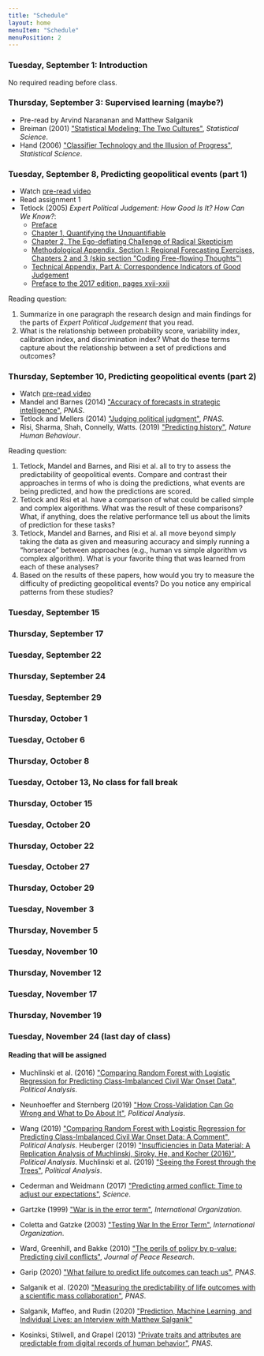 ```yaml
---
title: "Schedule"
layout: home
menuItem: "Schedule"
menuPosition: 2
---
```


### Tuesday, September 1: Introduction

No required reading before class.

### Thursday, September 3: Supervised learning (maybe?)

- Pre-read by Arvind Narananan and Matthew Salganik
- Breiman (2001) ["Statistical Modeling: The Two Cultures"](https://projecteuclid.org/euclid.ss/1009213726), _Statistical Science_.
- Hand (2006) ["Classifier Technology and the Illusion of Progress"](https://projecteuclid.org/euclid.ss/1149600839), _Statistical Science_.


### Tuesday, September 8, Predicting geopolitical events (part 1)

- Watch [pre-read video](https://youtu.be/BSm_sPnI8DI)
- Read assignment 1
- Tetlock (2005) _Expert Political Judgement: How Good Is It? How Can We Know?_:
  - [Preface](https://www.jstor.org/stable/j.ctt7spbt.4)
  - [Chapter 1, Quantifying the Unquantifiable](https://www.jstor.org/stable/j.ctt7spbt.5)
  - [Chapter 2, The Ego-deflating Challenge of Radical Skepticism](https://www.jstor.org/stable/j.ctt7spbt.6)
  - [Methodological Appendix, Section I: Regional Forecasting Exercises, Chapters 2 and 3 (skip section "Coding Free-flowing Thoughts")](https://www.jstor.org/stable/j.ctt7spbt.13)
  - [Technical Appendix, Part A: Correspondence Indicators of Good Judgement](https://www.jstor.org/stable/j.ctt7spbt.14)
  - [Preface to the 2017 edition, pages xvii-xxii](https://www.jstor.org/stable/j.ctt1pk86s8.5)

Reading question:
1. Summarize in one paragraph the research design and main findings for the parts of _Expert Political Judgement_ that you read.
2. What is the relationship between probability score, variability index, calibration index, and discrimination index? What do these terms capture about the relationship between a set of predictions and outcomes?

### Thursday, September 10, Predicting geopolitical events (part 2)

- Watch [pre-read video](https://youtu.be/wMeXVE4Mdzk)
- Mandel and Barnes (2014) ["Accuracy of forecasts in strategic intelligence"](https://doi.org/10.1073/pnas.1406138111), _PNAS_.
- Tetlock and Mellers (2014) ["Judging political judgment"](https://www.pnas.org/content/111/32/11574
), _PNAS_.
- Risi, Sharma, Shah, Connelly, Watts. (2019) ["Predicting history"](https://doi.org/10.1038/s41562-019-0620-8), _Nature Human Behaviour_.

Reading question:
1. Tetlock, Mandel and Barnes, and Risi et al. all to try to assess the predictability of geopolitical events. Compare and contrast their approaches in terms of who is doing the predictions, what events are being predicted, and how the predictions are scored.
2. Tetlock and Risi et al. have a comparison of what could be called simple and complex algorithms. What was the result of these comparisons?  What, if anything, does the relative performance tell us about the limits of prediction for these tasks?
3. Tetlock, Mandel and Barnes, and Risi et al. all move beyond simply taking the data as given and
 measuring accuracy and simply running a “horserace” between approaches (e.g., human vs simple algorithm vs complex algorithm). What is your favorite thing that was learned from each of these analyses?  
4. Based on the results of these papers, how would you try to measure the difficulty of predicting geopolitical events? Do you notice any empirical patterns from these studies?

### Tuesday, September 15

### Thursday, September 17

### Tuesday, September 22

### Thursday, September 24

### Tuesday, September 29

### Thursday, October 1

### Tuesday, October 6

### Thursday, October 8

### Tuesday, October 13, No class for fall break

### Thursday, October 15

### Tuesday, October 20

### Thursday, October 22

### Tuesday, October 27

### Thursday, October 29

### Tuesday, November 3

### Thursday, November 5

### Tuesday, November 10

### Thursday, November 12

### Tuesday, November 17

### Thursday, November 19

### Tuesday, November 24 (last day of class)


#### Reading that will be assigned

- Muchlinski et al. (2016) ["Comparing Random Forest with Logistic Regression for Predicting Class-Imbalanced Civil War Onset Data"](https://doi.org/10.1093/pan/mpv024), _Political Analysis_.
- Neunhoeffer and Sternberg (2019) ["How Cross-Validation Can Go Wrong and What to Do About It"](https://www.cambridge.org/core/journals/political-analysis/article/how-crossvalidation-can-go-wrong-and-what-to-do-about-it/CA8C4B470E27C99892AB978CE0A3AE29), _Political Analysis_.
- Wang (2019) ["Comparing Random Forest with Logistic Regression for Predicting Class-Imbalanced Civil War Onset Data: A Comment"](https://www.cambridge.org/core/journals/political-analysis/article/comparing-random-forest-with-logistic-regression-for-predicting-classimbalanced-civil-war-onset-data-a-comment/B62CC1DA390C58435004D4C5D56DBF71), _Political Analysis_.
Heuberger (2019) ["Insufficiencies in Data Material: A Replication Analysis of Muchlinski, Siroky, He, and Kocher (2016)"](https://www.cambridge.org/core/journals/political-analysis/article/insufficiencies-in-data-material-a-replication-analysis-of-muchlinski-siroky-he-and-kocher-2016/DCFFD3F8F23604794ABE615F10C42FA4), _Political Analysis_.
Muchlinski et al. (2019) ["Seeing the Forest through the Trees"](https://www.cambridge.org/core/journals/political-analysis/article/seeing-the-forest-through-the-trees/E717D15F10CC4F979EDC35C0CB9B55C1), _Political Analysis_.

- Cederman and Weidmann (2017) ["Predicting armed conflict: Time to adjust our expectations"](https://dx.doi.org/10.1126/science.aal4483), _Science_.
- Gartzke (1999) ["War is in the error term"](https://www.cambridge.org/core/journals/international-organization/article/war-is-in-the-error-term/45964C242DA8AFD93AFD2B1750FAF4D0), _International Organization_.
- Coletta and Gatzke (2003) ["Testing War In the Error Term"]( https://doi.org/10.1017/S0020818303572083), _International Organization_.
- Ward, Greenhill, and Bakke (2010) ["The perils of policy by p-value: Predicting civil conflicts"](https://doi.org/10.1177/0022343309356491), _Journal of Peace Research_.

- Garip (2020) ["What failure to predict life outcomes can teach us"](https://doi.org/10.1073/pnas.2003390117), _PNAS_.
- Salganik et al. (2020) ["Measuring the predictability of life outcomes with a scientific mass collaboration"](https://doi.org/10.1073/pnas.1915006117), _PNAS_.
- Salganik, Maffeo, and Rudin (2020) ["Prediction, Machine Learning, and Individual Lives: an Interview with Matthew Salganik"](https://doi.org/10.1162/99608f92.eecdfa4e)
- Kosinksi, Stilwell, and Grapel (2013) ["Private traits and attributes are predictable from digital records of human behavior"](https://doi.org/10.1073/pnas.1218772110), _PNAS_.
